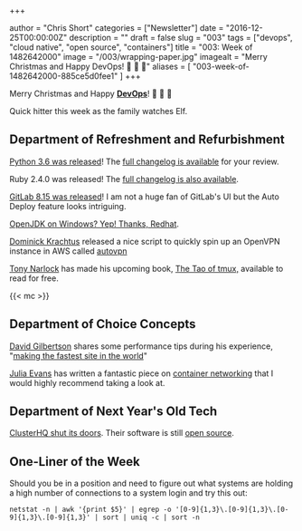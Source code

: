 +++

author = "Chris Short"
categories = ["Newsletter"]
date = "2016-12-25T00:00:00Z"
description = ""
draft = false
slug = "003"
tags = ["devops", "cloud native", "open source", "containers"]
title = "003: Week of 1482642000"
image = "/003/wrapping-paper.jpg"
imagealt = "Merry Christmas and Happy DevOps! 🎅 🎄 🤶"
aliases = [
    "003-week-of-1482642000-885ce5d0fee1"
]
+++

Merry Christmas and Happy [**DevOps**](/)! 🎅 🎄 🤶

Quick hitter this week as the family watches Elf.

## Department of Refreshment and Refurbishment

[Python 3.6 was released](https://www.python.org/downloads/release/python-360/)! The [full changelog is available](https://docs.python.org/3.6/whatsnew/changelog.html#python-3-6-0) for your review.

Ruby 2.4.0 was released! The [full changelog is also available](https://github.com/ruby/ruby/blob/v2_4_0/NEWS).

[GitLab 8.15 was released](https://about.gitlab.com/2016/12/22/gitlab-8-15-released/)! I am not a huge fan of GitLab's UI but the Auto Deploy feature looks intriguing.

[OpenJDK on Windows? Yep! Thanks, Redhat](https://developers.redhat.com/blog/2016/06/27/openjdk-now-available-for-windows/).

[Dominick Krachtus](http://ttlequals0.com/) released a nice script to quickly spin up an OpenVPN instance in AWS called [autovpn](https://github.com/ttlequals0/autovpn)

[Tony Narlock](http://www.git-pull.com/) has made his upcoming book, [The Tao of tmux,](https://leanpub.com/the-tao-of-tmux) available to read for free.

{{< mc >}}

## Department of Choice Concepts

[David Gilbertson](https://hackernoon.com/@david.gilbertson?source=post_header_lockup) shares some performance tips during his experience, "[making the fastest site in the world](https://hackernoon.com/10-things-i-learned-making-the-fastest-site-in-the-world-18a0e1cdf4a7#.xyp27gsp2)"

[Julia Evans](http://jvns.ca/) has written a fantastic piece on [container networking](http://jvns.ca/blog/2016/12/22/container-networking/) that I would highly recommend taking a look at.

## Department of Next Year's Old Tech

[ClusterHQ shut its doors](https://clusterhq.com/2016/12/22/clusterf-ed/). Their software is still [open source](https://github.com/ClusterHQ/).

## One-Liner of the Week

Should you be in a position and need to figure out what systems are holding a high number of connections to a system login and try this out:

    netstat -n | awk '{print $5}' | egrep -o '[0-9]{1,3}\.[0-9]{1,3}\.[0-9]{1,3}\.[0-9]{1,3}' | sort | uniq -c | sort -n